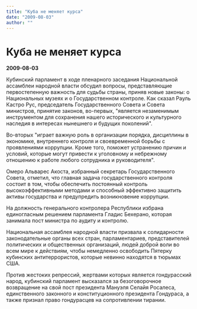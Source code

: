 ```yaml
---
title: "Куба не меняет курса"
date: "2009-08-03"
author: ""
---
```


# Куба не меняет курса

**2009-08-03** 

Кубинский парламент в ходе пленарного заседания Национальной ассамблеи народной власти обсудил вопросы, представляющие первостепенную важность для судьбы страны, приняв новые законы: о Национальных музеях и о Государственном контроле. Как сказал Рауль Кастро Рус, председатель Государственного Совета и Совета министров, принятие законов, во-первых, "является незаменимым инструментом для сохранения нашего исторического и культурного наследия в интересах нынешнего и будущих поколений".

Во-вторых "играет важную роль в организации порядка, дисциплины в экономике, внутреннего контроля и своевременной борьбы с проявлениями коррупции. Кроме того, поможет устранению причин и условий, которые могут привести к уголовному и небрежному отношению к работе любого сотрудника и руководителя".

Омеро Альварес Акоста, избранный секретарь Государственного Совета, отметил, что главная задача государственного контроля состоит в том, чтобы обеспечить постоянный контроль высокоэффективными методами и способный эффективно защитить активы государства и предупредить возникновение коррупции.

На должность генерального контролера Республики избрана единогласным решением парламента Гладис Бехерано, которая занимала пост министра по аудиту и контролю.

Национальная ассамблея народной власти призвала к солидарности законодательные органы всех стран, парламентариев, представителей политических и общественных организаций, людей доброй воли во всем мире к действиям, чтобы немедленно освободить Пятерку кубинских антитеррористов, которые невинно находятся в тюрьмах США.

Против жестоких репрессий, жертвами которых является гондурасский народ, кубинский парламент высказался за безоговорочное возвращение на свой пост президента Мануэля Селайя Росалеса, единственного законного и конституционного президента Гондураса, а также признал право гондурасцев на сопротивлении тирании.